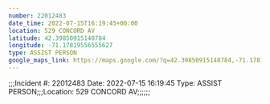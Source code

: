 ```yaml
---
number: 22012483
date_time: 2022-07-15T16:19:45+00:00
location: 529 CONCORD AV
latitude: 42.39850915148784
longitude: -71.17819556555627
type: ASSIST PERSON
google_maps_link: https://maps.google.com/?q=42.39850915148784,-71.17819556555627
---
```


;;;Incident #: 22012483   Date: 2022-07-15 16:19:45    Type: ASSIST PERSON;;;Location: 529 CONCORD AV;;;;;;

